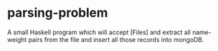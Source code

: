 # parsing-problem

A small Haskell program which will accept [Files] and extract
all name-weight pairs from the file and insert all those records into mongoDB.


